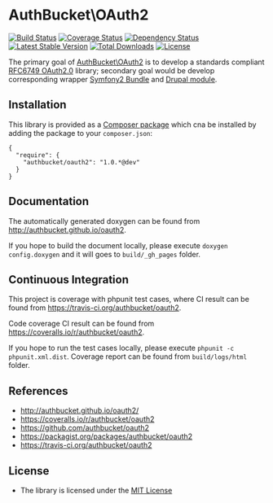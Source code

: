 AuthBucket\\OAuth2
==================

[![Build Status](https://travis-ci.org/authbucket/oauth2.svg?branch=master)](https://travis-ci.org/authbucket/oauth2)
[![Coverage Status](https://coveralls.io/repos/authbucket/oauth2/badge.png?branch=master)](https://coveralls.io/r/authbucket/oauth2?branch=master)
[![Dependency Status](https://www.versioneye.com/user/projects/5338d5457bae4b06600000b7/badge.png)](https://www.versioneye.com/user/projects/5338d5457bae4b06600000b7)
[![Latest Stable Version](https://poser.pugx.org/authbucket/oauth2/v/stable.png)](https://packagist.org/packages/authbucket/oauth2)
[![Total Downloads](https://poser.pugx.org/authbucket/oauth2/downloads.png)](https://packagist.org/packages/authbucket/oauth2)
[![License](https://poser.pugx.org/authbucket/oauth2/license.png)](https://packagist.org/packages/authbucket/oauth2)

The primary goal of
[AuthBucket\\OAuth2](https://github.com/authbucket/oauth2) is to
develop a standards compliant [RFC6749
OAuth2.0](http://tools.ietf.org/html/rfc6749) library; secondary goal
would be develop corresponding wrapper [Symfony2
Bundle](http://www.symfony.com) and [Drupal module](http://drupal.org).

Installation
------------

This library is provided as a [Composer
package](https://packagist.org/packages/authbucket/oauth2) which cna be
installed by adding the package to your `composer.json`:

    {
      "require": {
        "authbucket/oauth2": "1.0.*@dev"
      }
    }

Documentation
-------------

The automatically generated doxygen can be found from
http://authbucket.github.io/oauth2.

If you hope to build the document locally, please execute
`doxygen config.doxygen` and it will goes to `build/_gh_pages` folder.

Continuous Integration
----------------------

This project is coverage with phpunit test cases, where CI result can be
found from https://travis-ci.org/authbucket/oauth2.

Code coverage CI result can be found from
https://coveralls.io/r/authbucket/oauth2.

If you hope to run the test cases locally, please execute
`phpunit -c phpunit.xml.dist`. Coverage report can be found from
`build/logs/html` folder.

References
----------

-   http://authbucket.github.io/oauth2/
-   https://coveralls.io/r/authbucket/oauth2
-   https://github.com/authbucket/oauth2
-   https://packagist.org/packages/authbucket/oauth2
-   https://travis-ci.org/authbucket/oauth2

License
-------

-   The library is licensed under the [MIT
    License](http://opensource.org/licenses/MIT)

